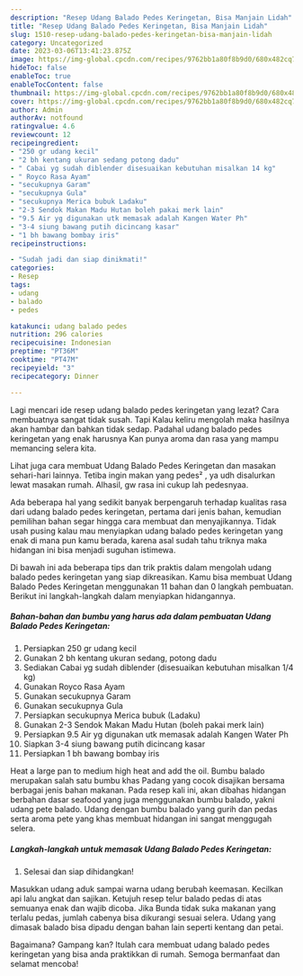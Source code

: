 ```yaml
---
description: "Resep Udang Balado Pedes Keringetan, Bisa Manjain Lidah"
title: "Resep Udang Balado Pedes Keringetan, Bisa Manjain Lidah"
slug: 1510-resep-udang-balado-pedes-keringetan-bisa-manjain-lidah
category: Uncategorized
date: 2023-03-06T13:41:23.875Z
image: https://img-global.cpcdn.com/recipes/9762bb1a80f8b9d0/680x482cq70/udang-balado-pedes-keringetan-foto-resep-utama.jpg
hideToc: false
enableToc: true
enableTocContent: false
thumbnail: https://img-global.cpcdn.com/recipes/9762bb1a80f8b9d0/680x482cq70/udang-balado-pedes-keringetan-foto-resep-utama.jpg
cover: https://img-global.cpcdn.com/recipes/9762bb1a80f8b9d0/680x482cq70/udang-balado-pedes-keringetan-foto-resep-utama.jpg
author: Admin
authorAv: notfound
ratingvalue: 4.6
reviewcount: 12
recipeingredient:
- "250 gr udang kecil"
- "2 bh kentang ukuran sedang potong dadu"
- " Cabai yg sudah diblender disesuaikan kebutuhan misalkan 14 kg"
- " Royco Rasa Ayam"
- "secukupnya Garam"
- "secukupnya Gula"
- "secukupnya Merica bubuk Ladaku"
- "2-3 Sendok Makan Madu Hutan boleh pakai merk lain"
- "9.5 Air yg digunakan utk memasak adalah Kangen Water Ph"
- "3-4 siung bawang putih dicincang kasar"
- "1 bh bawang bombay iris"
recipeinstructions:

- "Sudah jadi dan siap dinikmati!"
categories:
- Resep
tags:
- udang
- balado
- pedes

katakunci: udang balado pedes 
nutrition: 296 calories
recipecuisine: Indonesian
preptime: "PT36M"
cooktime: "PT47M"
recipeyield: "3"
recipecategory: Dinner

---
```



Lagi mencari ide resep udang balado pedes keringetan yang lezat? Cara membuatnya sangat tidak susah. Tapi Kalau keliru mengolah maka hasilnya akan hambar dan bahkan tidak sedap. Padahal udang balado pedes keringetan yang enak harusnya Kan punya aroma dan rasa yang mampu memancing selera kita.


Lihat juga cara membuat Udang Balado Pedes Keringetan dan masakan sehari-hari lainnya. Tetiba ingin makan yang pedes² , ya udh disalurkan lewat masakan rumah. Alhasil, gw rasa ini cukup lah pedesnyaa.

Ada beberapa hal yang sedikit banyak berpengaruh terhadap kualitas rasa dari udang balado pedes keringetan, pertama dari jenis bahan, kemudian pemilihan bahan segar hingga cara membuat dan menyajikannya. Tidak usah pusing kalau mau menyiapkan udang balado pedes keringetan yang enak di mana pun kamu berada, karena asal sudah tahu triknya maka hidangan ini bisa menjadi suguhan istimewa.


Di bawah ini ada beberapa tips dan trik praktis dalam mengolah udang balado pedes keringetan yang siap dikreasikan. Kamu bisa membuat Udang Balado Pedes Keringetan menggunakan 11 bahan dan 0 langkah pembuatan. Berikut ini langkah-langkah dalam menyiapkan hidangannya.

<!--inarticleads1-->

##### Bahan-bahan dan bumbu yang harus ada dalam pembuatan Udang Balado Pedes Keringetan:

1. Persiapkan 250 gr udang kecil
1. Gunakan 2 bh kentang ukuran sedang, potong dadu
1. Sediakan  Cabai yg sudah diblender (disesuaikan kebutuhan misalkan 1/4 kg)
1. Gunakan  Royco Rasa Ayam
1. Gunakan secukupnya Garam
1. Gunakan secukupnya Gula
1. Persiapkan secukupnya Merica bubuk (Ladaku)
1. Gunakan 2-3 Sendok Makan Madu Hutan (boleh pakai merk lain)
1. Persiapkan 9.5 Air yg digunakan utk memasak adalah Kangen Water Ph
1. Siapkan 3-4 siung bawang putih dicincang kasar
1. Persiapkan 1 bh bawang bombay iris


Heat a large pan to medium high heat and add the oil. Bumbu balado merupakan salah satu bumbu khas Padang yang cocok disajikan bersama berbagai jenis bahan makanan. Pada resep kali ini, akan dibahas hidangan berbahan dasar seafood yang juga menggunakan bumbu balado, yakni udang pete balado. Udang dengan bumbu balado yang gurih dan pedas serta aroma pete yang khas membuat hidangan ini sangat menggugah selera. 

<!--inarticleads2-->

##### Langkah-langkah untuk memasak Udang Balado Pedes Keringetan:


1. Selesai dan siap dihidangkan!

Masukkan udang aduk sampai warna udang berubah keemasan. Kecilkan api lalu angkat dan sajikan. Ketujuh resep telur balado pedas di atas semuanya enak dan wajib dicoba. Jika Bunda tidak suka makanan yang terlalu pedas, jumlah cabenya bisa dikurangi sesuai selera. Udang yang dimasak balado bisa dipadu dengan bahan lain seperti kentang dan petai. 

Bagaimana? Gampang kan? Itulah cara membuat udang balado pedes keringetan yang bisa anda praktikkan di rumah. Semoga bermanfaat dan selamat mencoba!
